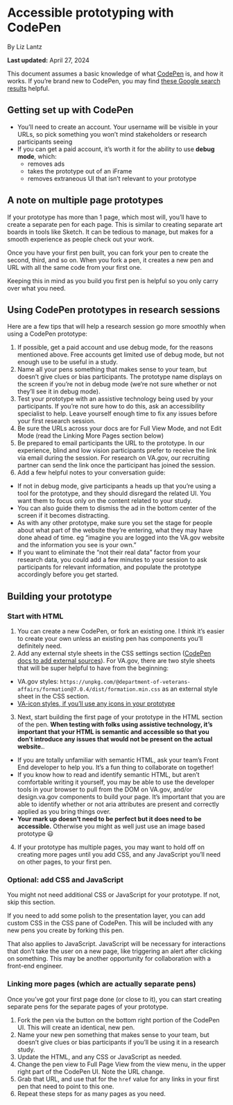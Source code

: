 # Accessible prototyping with CodePen

By Liz Lantz

**Last updated:** April 27, 2024

This document assumes a basic knowledge of what [CodePen](https://codepen.io/) is, and how it works. If you’re brand new to CodePen, you may find [these Google search results](https://www.google.com/search?q=how+to+use+codepen&rlz=1C5CHFA_enUS1035US1036&oq=how+to+use+codepen&aqs=chrome..69i57j69i64l3.1715j0j7&sourceid=chrome&ie=UTF-8) helpful.

## Getting set up with CodePen
- You’ll need to create an account.  Your username will be visible in your URLs, so pick something you won’t mind stakeholders or research participants seeing
- If you can get a paid account, it’s worth it for the ability to use **debug mode**, which:
	- removes ads 
	- takes the prototype out of an iFrame 
	- removes extraneous UI that isn’t relevant to your prototype

## A note on multiple page prototypes
If your prototype has more than 1 page, which most will, you’ll have to create a separate pen for each page. This is similar to creating separate art boards in tools like Sketch. It can be tedious to manage, but makes for a smooth experience as people check out your work.

Once you have your first pen built, you can fork your pen to create the second, third, and so on. When you fork a pen, it creates a new pen and URL with all the same code from your first one. 

Keeping this in mind as you build you first pen is helpful so you only carry over what you need.

## Using CodePen prototypes in research sessions
Here are a few tips that will help a research session go more smoothly when using a CodePen prototype:
1. If possible, get a paid account and use debug mode, for the reasons mentioned above.  Free accounts get limited use of debug mode, but not enough use to be useful in a study.
2. Name all your pens something that makes sense to your team, but doesn’t give clues or bias participants. The prototype name displays on the screen if you’re not in debug mode (we’re not sure whether or not they’ll see it in debug mode).
3. Test your prototype with an assistive technology being used by your participants. If you’re not sure how to do this, ask an accessibility specialist to help.  Leave yourself enough time to fix any issues before your first research session.
4. Be sure the URLs across your docs are for Full View Mode, and not Edit Mode (read the Linking More Pages section below)
5. Be prepared to email participants the URL to the prototype. In our experience, blind and low vision participants prefer to receive the link via email during the session.  For research on VA.gov, our recruiting partner can send the link once the participant has joined the session.
6. Add a few helpful notes to your conversation guide:
- If not in debug mode, give participants a heads up that you’re using a tool for the prototype, and they should disregard the related UI. You want them to  focus only on the content related to your study.
- You can also guide them to dismiss the ad in the bottom center of the screen if it becomes distracting.
- As with any other prototype, make sure you set the stage for people about what part of the website they’re entering, what they may have done ahead of time. eg “imagine you are logged into the VA.gov website and the information you see is your own.” 
- If you want to eliminate the “not their real data” factor from your research data, you could add a few minutes to your session to ask participants for relevant information, and populate the prototype accordingly before you get started.

## Building your prototype
### Start with HTML
1. You can create a new CodePen, or fork an existing one. I think it’s easier to create your own unless an existing pen has components you’ll definitely need.
2. Add any external style sheets in the CSS settings section ([CodePen docs to add external sources](https://blog.codepen.io/documentation/adding-external-resources/)). For VA.gov, there are two style sheets that will be super helpful to have from the beginning:
-  VA.gov styles:  `https://unpkg.com/@department-of-veterans-affairs/formation@7.0.4/dist/formation.min.css` as an external style sheet in the CSS section. 
- [VA-icon styles, if you’ll use any icons in your prototype](https://design.va.gov/about/developers/using-web-components#how-to-migrate-from-font-awesome-to-va-icon)
3. Next, start building the first page of your prototype in the HTML section of the pen.  **When testing with folks using assistive technology, it’s important that your HTML is semantic and accessible so that you don’t introduce any issues that would not be present on the actual website.**. 
- If you are totally unfamiliar with semantic HTML, ask your team’s Front End developer to help you.  It’s a fun thing to collaborate on together!
- If you know how to read and identify semantic HTML, but aren’t comfortable writing it yourself, you may be able to use the developer tools in your browser to pull from the DOM on VA.gov, and/or design.va.gov components to build your page. It’s important that you are able to identify whether or not aria attributes are present and correctly applied as you bring things over.
- **Your mark up doesn’t need to be perfect but it does need to be accessible.** Otherwise you might as well just use an image based prototype 😃
4. If your prototype has multiple pages, you may want to hold off on creating more pages until you add CSS, and any JavaScript you’ll need on other pages, to your first pen.

### Optional: add CSS and JavaScript
You might not need additional CSS or JavaScript for your prototype.  If not, skip this section.

If you need to add some polish to the presentation layer, you can add custom CSS in the CSS pane of CodePen.  This will be included with any new pens you create by forking this pen.

That also applies to JavaScript. JavaScript will be necessary for interactions that don’t take the user on a new page, like triggering an alert after clicking on something. This may be another opportunity for collaboration with a front-end engineer.

### Linking more pages (which are actually separate pens)
Once you’ve got your first page done (or close to it), you can start creating separate pens for the separate pages of your prototype.  

1. Fork the pen via the button on the bottom right portion of the CodePen UI. This will create an identical, new pen.
2. Name your new pen something that makes sense to your team, but doesn’t give clues or bias participants if you’ll be using it in a research study.
3. Update the HTML, and any CSS or JavaScript as needed.
4. Change the pen view to Full Page View from the view menu, in the upper right part of the CodePen UI. Note the URL change.
5. Grab that URL, and use that for the `href` value for any links in your first pen that need to point to this one.
6. Repeat these steps for as many pages as you need.


